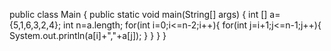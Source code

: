 public class Main {
    public static void main(String[] args) {
        int [] a={5,1,6,3,2,4};
        int n=a.length;
        for(int i=0;i<=n-2;i++){
            for(int j=i+1;j<=n-1;j++){
                System.out.println(a[i]+","+a[j]);
            }
        }
    }
}
